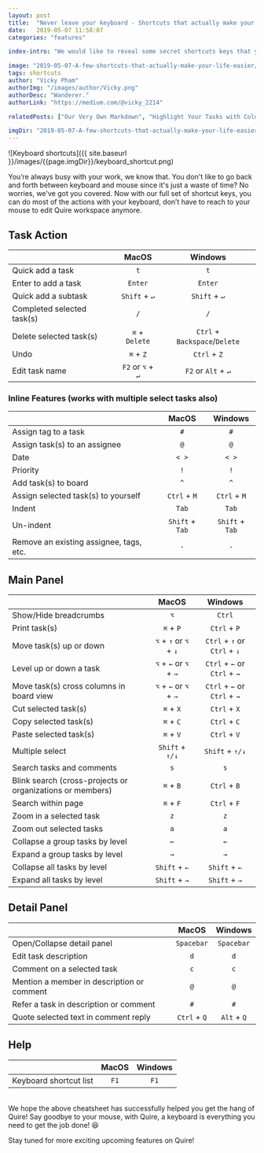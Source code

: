 ```yaml
---
layout: post
title:  "Never leave your keyboard - Shortcuts that actually make your life easier"
date:   2019-05-07 11:58:07
categories: "features"

index-intro: "We would like to reveal some secret shortcuts keys that you might not be aware of on Quire. A full cheatsheet of our unique shortcuts."

image: "2019-05-07-A-few-shortcuts-that-actually-make-your-life-easier/keyboard_shortcut.png"
tags: shortcuts
author: "Vicky Pham"
authorImg: "/images/author/Vicky.png"
authorDesc: "Wanderer."
authorLink: "https://medium.com/@vicky_2214"

relatedPosts: ["Our Very Own Markdown", "Highlight Your Tasks with Color and Styles"]

imgDir: "2019-05-07-A-few-shortcuts-that-actually-make-your-life-easier"
---
```

![Keyboard shortcuts]({{ site.baseurl }}/images/{{page.imgDir}}/keyboard_shortcut.png)


You’re always busy with your work, we know that. You don't like to go back and forth between keyboard and mouse since it's just a waste of time? No worries, we've got you covered. Now with our full set of shortcut keys, you can do most of the actions with your keyboard, don’t have to reach to your mouse to edit Quire workspace anymore.

## Task Action

<table><thead>
<tr>
<th style="text-align: left; max-width: 200px"></th>
<th style="text-align: center">MacOS</th>
<th style="text-align: center">Windows</th>
</tr>
</thead><tbody>
<tr>
<td style="text-align: left">Quick add a task</td>
<td style="text-align: center"><code>t</code></td>
<td style="text-align: center"><code>t</code></td>
</tr>
<tr>
<td style="text-align: left">Enter to add a task</td>
<td style="text-align: center"><code>Enter</code></td>
<td style="text-align: center"><code>Enter</code></td>
</tr>
<tr>
<td style="text-align: left">Quick add a subtask</td>
<td style="text-align: center"><code>Shift</code> + <code>↵</code></td>
<td style="text-align: center"><code>Shift</code> + <code>↵</code></td>
</tr>
<tr>
<td style="text-align: left">Completed selected task(s)</td>
<td style="text-align: center"><code>/</code></td>
<td style="text-align: center"><code>/</code></td>
</tr>
<tr>
<td style="text-align: left">Delete selected task(s)</td>
<td style="text-align: center"><code>⌘</code> + <code>Delete</code></td>
<td style="text-align: center"><code>Ctrl</code> + <code>Backspace</code>/<code>Delete</code></td>
</tr>
<tr>
<td style="text-align: left">Undo</td>
<td style="text-align: center"><code>⌘</code> + <code>Z</code></td>
<td style="text-align: center"><code>Ctrl</code> + <code>Z</code></td>
</tr>
<tr>
<td style="text-align: left">Edit task name</td>
<td style="text-align: center"><code>F2</code> or <code>⌥</code> + <code>↵</code></td>
<td style="text-align: center"><code>F2</code> or <code>Alt</code> + <code>↵</code></td>
</tr>
</tbody></table>

### Inline Features (works with multiple select tasks also) 

<table><thead>
<tr>
<th style="text-align: left; max-width: 100px"></th>
<th style="text-align: center">MacOS</th>
<th style="text-align: center">Windows</th>
</tr>
</thead><tbody>
<tr>
<td style="text-align: left">Assign tag to a task</td>
<td style="text-align: center"><code>#</code></td>
<td style="text-align: center"><code>#</code></td>
</tr>
<tr>
<td style="text-align: left">Assign task(s) to an assignee</td>
<td style="text-align: center"><code>@</code></td>
<td style="text-align: center"><code>@</code></td>
</tr>
<tr>
<td style="text-align: left">Date</td>
<td style="text-align: center"><code>&lt; &gt;</code></td>
<td style="text-align: center"><code>&lt; &gt;</code></td>
</tr>
<tr>
<td style="text-align: left">Priority</td>
<td style="text-align: center"><code>!</code></td>
<td style="text-align: center"><code>!</code></td>
</tr>
<tr>
<td style="text-align: left">Add task(s) to board</td>
<td style="text-align: center"><code>^</code></td>
<td style="text-align: center"><code>^</code></td>
</tr>
<tr>
<td style="text-align: left">Assign selected task(s) to yourself</td>
<td style="text-align: center"><code>Ctrl</code> + <code>M</code></td>
<td style="text-align: center"><code>Ctrl</code> + <code>M</code></td>
</tr>
<tr>
<td style="text-align: left">Indent</td>
<td style="text-align: center"><code>Tab</code></td>
<td style="text-align: center"><code>Tab</code></td>
</tr>
<tr>
<td style="text-align: left">Un-indent</td>
<td style="text-align: center"><code>Shift</code> + <code>Tab</code></td>
<td style="text-align: center"><code>Shift</code> + <code>Tab</code></td>
</tr>
<tr>
<td style="text-align: left">Remove an existing assignee, tags, etc.</td>
<td style="text-align: center"><code>-</code></td>
<td style="text-align: center"><code>-</code></td>
</tr>
</tbody></table>

## Main Panel
<table><thead>
<tr>
<th style="text-align: left; max-width: 100px"></th>
<th style="text-align: center">MacOS</th>
<th style="text-align: center">Windows</th>
</tr>
</thead><tbody>
<tr>
<td style="text-align: left">Show/Hide breadcrumbs</td>
<td style="text-align: center"><code>⌥</code></td>
<td style="text-align: center"><code>Ctrl</code></td>
</tr>
<tr>
<td style="text-align: left">Print task(s)</td>
<td style="text-align: center"><code>⌘</code> + <code>P</code></td>
<td style="text-align: center"><code>Ctrl</code> + <code>P</code></td>
</tr>
<tr>
<td style="text-align: left">Move task(s) up or down</td>
<td style="text-align: center"><code>⌥</code> + <code>↑</code> or <code>⌥</code> + <code>↓</code></td>
<td style="text-align: center"><code>Ctrl</code> + <code>↑</code> or <code>Ctrl</code> + <code>↓</code></td>
</tr>
<tr>
<td style="text-align: left">Level up or down a task</td>
<td style="text-align: center"><code>⌥</code> + <code>←</code> or <code>⌥</code> + <code>→</code></td>
<td style="text-align: center"><code>Ctrl</code> + <code>←</code> or <code>Ctrl</code> + <code>→</code></td>
</tr>
<tr>
<td style="text-align: left">Move task(s) cross columns in board view</td>
<td style="text-align: center"><code>⌥</code> + <code>←</code> or <code>⌥</code> + <code>→</code></td>
<td style="text-align: center"><code>Ctrl</code> + <code>←</code> or <code>Ctrl</code> + <code>→</code></td>
</tr>
<tr>
<td style="text-align: left">Cut selected task(s)</td>
<td style="text-align: center"><code>⌘</code> + <code>X</code></td>
<td style="text-align: center"><code>Ctrl</code> + <code>X</code></td>
</tr>
<tr>
<td style="text-align: left">Copy selected task(s)</td>
<td style="text-align: center"><code>⌘</code> + <code>C</code></td>
<td style="text-align: center"><code>Ctrl</code> + <code>C</code></td>
</tr>
<tr>
<td style="text-align: left">Paste selected task(s)</td>
<td style="text-align: center"><code>⌘</code> + <code>V</code></td>
<td style="text-align: center"><code>Ctrl</code> + <code>V</code></td>
</tr>
<tr>
<td style="text-align: left">Multiple select</td>
<td style="text-align: center"><code>Shift</code> + <code>↑/↓</code></td>
<td style="text-align: center"><code>Shift</code> + <code>↑/↓</code></td>
</tr>
<tr>
<td style="text-align: left">Search tasks and comments</td>
<td style="text-align: center"><code>s</code></td>
<td style="text-align: center"><code>s</code></td>
</tr>
<tr>
<td style="text-align: left">Blink search (cross-projects or organizations or members)</td>
<td style="text-align: center"><code>⌘</code> + <code>B</code></td>
<td style="text-align: center"><code>Ctrl</code> + <code>B</code></td>
</tr>
<tr>
<td style="text-align: left">Search within page</td>
<td style="text-align: center"><code>⌘</code> + <code>F</code></td>
<td style="text-align: center"><code>Ctrl</code> + <code>F</code></td>
</tr>
<tr>
<td style="text-align: left">Zoom in a selected task</td>
<td style="text-align: center"><code>z</code></td>
<td style="text-align: center"><code>z</code></td>
</tr>
<tr>
<td style="text-align: left">Zoom out selected tasks</td>
<td style="text-align: center"><code>a</code></td>
<td style="text-align: center"><code>a</code></td>
</tr>
<tr>
<td style="text-align: left">Collapse a group tasks by level</td>
<td style="text-align: center"><code>←</code></td>
<td style="text-align: center"><code>←</code></td>
</tr>
<tr>
<td style="text-align: left">Expand a group tasks by level</td>
<td style="text-align: center"><code>→</code></td>
<td style="text-align: center"><code>→</code></td>
</tr>
<tr>
<td style="text-align: left">Collapse all tasks by level</td>
<td style="text-align: center"><code>Shift</code> + <code>←</code></td>
<td style="text-align: center"><code>Shift</code> + <code>←</code></td>
</tr>
<tr>
<td style="text-align: left">Expand all tasks by level</td>
<td style="text-align: center"><code>Shift</code> + <code>→</code></td>
<td style="text-align: center"><code>Shift</code> + <code>→</code></td>
</tr>
</tbody></table>

## Detail Panel

<table><thead>
<tr>
<th style="text-align: left; max-width: 100px"></th>
<th style="text-align: center">MacOS</th>
<th style="text-align: center">Windows</th>
</tr>
</thead><tbody>
<tr>
<td style="text-align: left">Open/Collapse detail panel</td>
<td style="text-align: center"><code>Spacebar</code></td>
<td style="text-align: center"><code>Spacebar</code></td>
</tr>
<tr>
<td style="text-align: left">Edit task description</td>
<td style="text-align: center"><code>d</code></td>
<td style="text-align: center"><code>d</code></td>
</tr>
<tr>
<td style="text-align: left">Comment on a selected task</td>
<td style="text-align: center"><code>c</code></td>
<td style="text-align: center"><code>c</code></td>
</tr>
<tr>
<td style="text-align: left">Mention a member in description or comment</td>
<td style="text-align: center"><code>@</code></td>
<td style="text-align: center"><code>@</code></td>
</tr>
<tr>
<td style="text-align: left">Refer a task in description or comment</td>
<td style="text-align: center"><code>#</code></td>
<td style="text-align: center"><code>#</code></td>
</tr>
<tr>
<td style="text-align: left">Quote selected text in comment reply</td>
<td style="text-align: center"><code>Ctrl</code> + <code>Q</code></td>
<td style="text-align: center"><code>Alt</code> + <code>Q</code></td>
</tr>
</tbody></table>

## Help

<table><thead>
<tr>
<th style="text-align: left; max-width: 100px"></th>
<th style="text-align: center">MacOS</th>
<th style="text-align: center">Windows</th>
</tr>
</thead><tbody>
<tr>
<td style="text-align: left">Keyboard shortcut list</td>
<td style="text-align: center"><code>F1</code></td>
<td style="text-align: center"><code>F1</code></td>
</tr>
</tbody></table>


<br/>
We hope the above cheatsheet has successfully helped you get the hang of Quire! Say goodbye to your mouse, with Quire, a keyboard is everything you need to get the job done! 😆

Stay tuned for more exciting upcoming features on Quire! 



[jekyll]:      http://jekyllrb.com
[jekyll-gh]:   https://github.com/jekyll/jekyll
[jekyll-help]: https://github.com/jekyll/jekyll-help